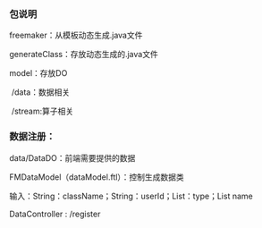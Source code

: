 ### 包说明

freemaker：从模板动态生成.java文件

generateClass：存放动态生成的.java文件

model：存放DO

​               /data：数据相关

​              /stream:算子相关

### 数据注册：

data/DataDO：前端需要提供的数据

FMDataModel（dataModel.ftl）：控制生成数据类

​      输入：String：className；String：userId；List<String>：type；List<String> name

DataController : /register